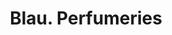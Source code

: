 ---
title: "Blau. Perfumeries"
url: /badalona/blau-perfumeries-carrer-del-canonge-baranera/
shop: Parfümerie
---